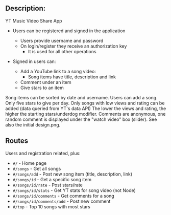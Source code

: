 ##  Description:

YT Music Video Share App

* Users can be registered and signed in the application
  * Users provide username and password
  * On login/register they receive an authorization key
    * It is used for all other operations

* Signed in users can:
  * Add a YouTube link to a song video:
    * Song items have title, description and link
  * Comment under an item
  * Give stars to an item

Song items can be sorted by date and username. Users can
add a song. Only five stars to give per day. Only songs with low
views and rating can be added (data queried from YT's data API)
The lower the views and rating, the higher the starting stars/underdog modifier. Comments are anonymous, one random comment is displayed
under the "watch video" box (slider). See also the initial design.png.

## Routes

Users and registration related, plus:

* `#/` - Home page
* `#/songs` - Get all songs
* `#/songs/add` - Post new song item (title, description, link)
* `#/songs/id` - Get a specific song item
* `#/songs/id/rate` - Post stars/rate
* `#/songs/id/stats` - Get YT stats for song video (not Node)
* `#/songs/id/comments` - Get comments for a song
* `#/songs/id/comments/add` - Post new comment
* `#/top` - Top 10 songs with most stars